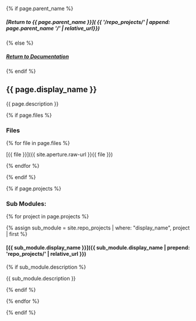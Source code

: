 {% if page.parent_name %}
##### [Return to {{ page.parent_name }}]( {{ '/repo_projects/' | append: page.parent_name '/' | relative_url}})
{% else %}
##### [Return to Documentation](/documentation/)
{% endif %}

## {{ page.display_name }}

{{ page.description }}

{% if page.files %}

### Files

{% for file in page.files %}

[{{ file }}]({{ site.aperture.raw-url }}{{ file }})

{% endfor %}

{% endif %}

{% if page.projects %}

### Sub Modules:

{% for project in page.projects %}

{% assign sub_module = site.repo_projects | where: "display_name", project | first %}

#### [{{ sub_module.display_name }}]({{ sub_module.display_name | prepend: 'repo_projects/' | relative_url }})

{% if sub_module.description %}

{{ sub_module.description }}

{% endif %}

{% endfor %}

{% endif %}